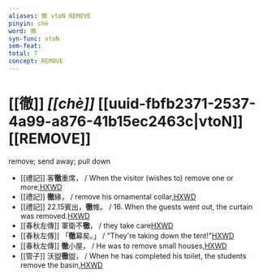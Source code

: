```yaml
---
aliases: 徹 vtoN REMOVE
pinyin: chè
word: 徹
syn-func: vtoN
sem-feat: 
total: 7
concept: REMOVE 
---
```

# [[徹]] *[[chè]]*  [[uuid-fbfb2371-2537-4a99-a876-41b15ec2463c|vtoN]] [[REMOVE]]
remove; send away; pull down
 - [[禮記]] 客**徹**重席， / When the visitor (wishes to) remove one or more,[HXWD](https://hxwd.org/textview.html?location=KR1d0052_tls_001-19a.20)
 - [[禮記]] **徹**緣， / remove his ornamental collar,[HXWD](https://hxwd.org/textview.html?location=KR1d0052_tls_002-8a.26)
 - [[禮記]] 22.15賓出，**徹**帷。 / 16. When the guests went out, the curtain was removed.[HXWD](https://hxwd.org/textview.html?location=KR1d0052_tls_022-16a.1)
 - [[春秋左傳]] 軍衛不**徹**， / they take care[HXWD](https://hxwd.org/textview.html?location=KR1e0001_tls_007-236a.53)
 - [[春秋左傳]] 「**徹**幕矣。」 / "They're taking down the tent!"[HXWD](https://hxwd.org/textview.html?location=KR1e0001_tls_008-359a.16)
 - [[春秋左傳]] **徹**小屋， / He was to remove small houses,[HXWD](https://hxwd.org/textview.html?location=KR1e0001_tls_009-193a.8)
 - [[管子]] 沃盥**徹**盥， / When he has completed his toilet, the students remove the basin,[HXWD](https://hxwd.org/textview.html?location=KR3c0001_tls_019-76a.6)
